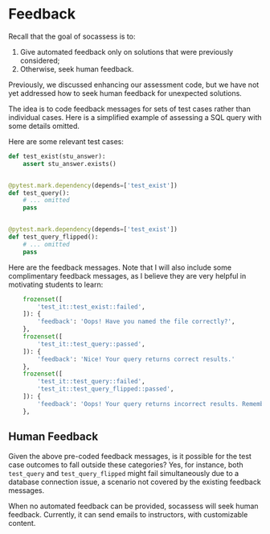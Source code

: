 # Feedback

Recall that the goal of socassess is to:

1. Give automated feedback only on solutions that were previously considered;
1. Otherwise, seek human feedback.

Previously, we discussed enhancing our assessment code, but we have not yet
addressed how to seek human feedback for unexpected solutions.

The idea is to code feedback messages for sets of test cases rather than
individual cases. Here is a simplified example of assessing a SQL query with
some details omitted.

Here are some relevant test cases:

```python
def test_exist(stu_answer):
    assert stu_answer.exists()


@pytest.mark.dependency(depends=['test_exist'])
def test_query():
    # ... omitted
    pass


@pytest.mark.dependency(depends=['test_exist'])
def test_query_flipped():
    # ... omitted
    pass
```

Here are the feedback messages. Note that I will also include some complimentary
feedback messages, as I believe they are very helpful in motivating students to
learn:

```python
    frozenset([
        'test_it::test_exist::failed',
    ]): {
        'feedback': 'Oops! Have you named the file correctly?',
    },
    frozenset([
        'test_it::test_query::passed',
    ]): {
        'feedback': 'Nice! Your query returns correct results.'
    },
    frozenset([
        'test_it::test_query::failed',
        'test_it::test_query_flipped::passed',
    ]): {
        'feedback': 'Oops! Your query returns incorrect results. Remember, you can always contact the instructor team if you have spent too much time figuring it out on your own.'
    },
```

## Human Feedback

Given the above pre-coded feedback messages, is it possible for the test case
outcomes to fall outside these categories? Yes, for instance, both `test_query`
and `test_query_flipped` might fail simultaneously due to a database connection
issue, a scenario not covered by the existing feedback messages.

When no automated feedback can be provided, socassess will seek human feedback.
Currently, it can send emails to instructors, with customizable content.
